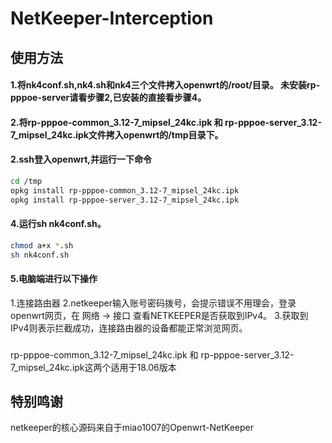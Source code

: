 # NetKeeper-Interception
## 使用方法
#### 1.将nk4conf.sh,nk4.sh和nk4三个文件拷入openwrt的/root/目录。 未安装rp-pppoe-server请看步骤2,已安装的直接看步骤4。
#### 2.将rp-pppoe-common_3.12-7_mipsel_24kc.ipk 和 rp-pppoe-server_3.12-7_mipsel_24kc.ipk文件拷入openwrt的/tmp目录下。
#### 2.ssh登入openwrt,并运行一下命令
```sh
cd /tmp
opkg install rp-pppoe-common_3.12-7_mipsel_24kc.ipk
opkg install rp-pppoe-server_3.12-7_mipsel_24kc.ipk
```
#### 4.运行sh nk4conf.sh。
```sh
chmod a+x *.sh
sh nk4conf.sh
```
#### 5.电脑端进行以下操作
1.连接路由器
2.netkeeper输入账号密码拨号，会提示错误不用理会，登录openwrt网页，在 网络 -> 接口 查看NETKEEPER是否获取到IPv4。
3.获取到IPv4则表示拦截成功，连接路由器的设备都能正常浏览网页。

###
rp-pppoe-common_3.12-7_mipsel_24kc.ipk 和 rp-pppoe-server_3.12-7_mipsel_24kc.ipk这两个适用于18.06版本
## 特别鸣谢
netkeeper的核心源码来自于miao1007的Openwrt-NetKeeper
